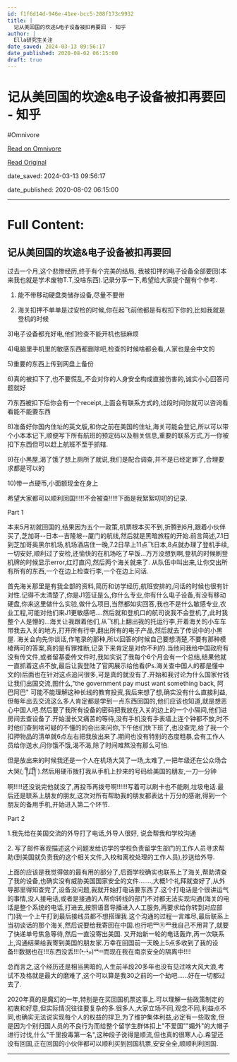 ```yaml
---
id: f1f6d14d-946e-41ee-bcc5-208f173c9932
title: |
  记从美回国的坎途&电子设备被扣再要回 - 知乎
author: |
  Ella​研究生​关注
date_saved: 2024-03-13 09:56:17
date_published: 2020-08-02 06:15:00
draft: true
---
```


# 记从美回国的坎途&电子设备被扣再要回 - 知乎
#Omnivore

[Read on Omnivore](https://omnivore.app/me/-18e38197b6a)

[Read Original](https://zhuanlan.zhihu.com/p/166124589)

date_saved: 2024-03-13 09:56:17

date_published: 2020-08-02 06:15:00

--- 

# Full Content: 

## 记从美回国的坎途&电子设备被扣再要回

过去一个月,这个悲惨经历,终于有个完美的结局, 我被扣押的电子设备全部要回(本来我也就是学术废物T.T,没啥东西).记录分享一下,希望给大家提个醒有个参考.

1) 能不带移动硬盘类储存设备,尽量不要带

2) 海关扣押不单单是过安检的时候,你在起飞前他都是有权扣下你的,比如我就是登机的时候

3)电子设备都充好电,他们检查不能开机也挺麻烦

4)电脑里手机里的敏感东西都删除吧,检查的时候啥都会看,人家也是会中文的

5)重要的东西上传到网盘上备份

6)真的被扣下了,也不要慌乱,不会对你的人身安全构成直接伤害的,诚实小心回答问题就好

7)东西被扣下后你会有一个receipt,上面会有联系方式的,过段时间你就可以咨询看看能不能要东西

8)准备好你国内住址的英文版,和你之前在美国的住址,海关可能会登记,所以可以带个小本本记下,顺便写下所有航班的预定码以及相关信息,重要的联系方式,万一你被扣下东西但可以赶上航班不至于抓辖.

9)在小黑屋,渴了饿了想上厕所了就说,我们是配合调查,并不是已经定罪了,合理要求都是可以的

10)带一点硬币,小面额现金在身上

希望大家都可以顺利回国!!!!!不会被查!!!!!下面是我絮絮叨叨的记录.

Part 1 

本来5月初就回国的,结果因为五个一政策,机票根本买不到,折腾到6月,跟着小伙伴买了,芝加哥--日本--吉隆坡--厦门的航线,然后就是黑暗旅程的开始.前言简述,7.1日到芝加哥奥黑尔机场,机场酒店住一晚,7.2日早上11点飞日本,8点就办理了登机手续,一切安好,顺利过了安检,还愉快的在机场吃了早饭...万万没想到啊,登机的时候刷登机牌的时候显示error,红灯直闪,然后两个海关就来了. 从队伍中叫出来,让你交出所有所有的东西,一个在边上检查行李,一个在边上问话.

首先海关那里是有我全部的资料,简历和访学经历,航班安排的,问话的时候也很有针对性.记得不太清楚了,你是J1签证是么,你什么专业,你有什么电子设备,有没有移动硬盘,你来这里做什么实验,做什么项目,当然都如实回答,我也不是什么敏感专业,农业工程,可能对他们来J1更敏感吧....然后就和登机口的航司说我不会登机了,此时我整个人是懵的...海关让我跟着他们,从飞机上翻出我的托运行李,开着海关的小车车带我去入关的地方,打开所有行李,翻出所有的电子产品,然后就去了传说中的小黑屋. 海关会向先你谈话,作笔录的那种,所以回答的时候自己要想清楚,不要有那种模棱两可的答案,真的是有罪推断,记录下来肯定是对你不利的.当他问我给中国政府有没有传文件,或者留基委传文件时,我如实说了我每个6个月会有一个总结,结果他就一直抓着这点不放,最后让我登陆了官网展示给他看(Ps.海关查中国人的都是懂中文的)后面也在针对这点追问很多,可是真的就没有了.开始和我讨论为什么国家付钱让我们出国交流,图什么,"the government pay must want something back, 阿巴阿巴" 可能不能理解这种长线的教育投资,我后来想了想,确实没有什么直接利益,但每年出去交流这么多人肯定都是学到一点东西回国的,他们应该也知道,就是想恶心中国人吧.然后要了我所有设备的密码把我放在入关的边上的一个小隔间,他们进房间去查设备了.开始漫长又痛苦的等待,没有手机没有手表墙上连个钟都不放,时不时他们查到啥可疑的不懂的的会出来问你,下午他们快下班了,也没查完,给了我一个扣押物品的清单就6点左右把我放出来了.期间也没有特别的态度粗暴,会有工作人员给你送水,问你饿不饿,渴不渴,除了时间难熬没有那么可怕. 

但是放出来的时候我还是一个人在机场大哭了一场,太难了,一把年级还在公众场合大哭(;´༎ຶД༎ຶ\`).然后用硬币拨打我从手机上抄来的号码给美国的朋友,一刀一分钟啊!!!!!还没说完他就没了,再投币再拨号啊!!!!!!写着可以刷卡也不能刷,垃圾电话.最后还是联系上朋友的朋友,这次对所有帮助我的朋友都表达十万分的感谢,得到一个朋友的备用手机,开始进入第二个环节.

Part 2 

1.我先给在美国交流的外导打了电话,外导人很好, 说会帮我和学校沟通

2\. 写了邮件客观描述这个问题发给访学的学校负责留学生部门的工作人员寻求帮助(到美国就负责我的这个相关文件,入校和离校处理的工作人员),抄送给外导.

上面的应该是我觉得做的最有用的部分了,后面学校确实也联系上了海关,帮助清查了我的设备,也确实没有威胁美国国家安全的文件.......,大概1个礼拜就查好了,从外导那里得知查完了,设备没问题,我就开始打电话要东西了.这个打电话是个很讲运气的事情,没人接电话,或者是接通的人帮你转线的部门不对都无法实现沟通(海关的电话是整个系统的电话,打进去,按照语音导播进入人工服务,再要求给你转到对应部门)我一个上午打到最后接线员都不想搭理我.这个沟通的过程一言难尽,最后联系上当初谈话的那个海关,然后说要给我寄回在中国.也行吧罒㉨罒我自己不用背了,就要了快递单号焦急等待,然后一直没寄出美国. 又开始新一轮的电话轰炸,再一次联系上,沟通结果给我寄到美国的朋友家.万幸在回国前一天晚上5点多收到了我的设备!!!数据也在!!!东西没丢!!!(•̤̀ᵕ•̤́๑)ᵒᵏᵎᵎᵎᵎ而现在我在南京安全的隔离中!!!!

总而言之,这个经历还是相当黑暗的,人生前半段20多年也没有见过啥大风大浪,考试不及格就是最大的磨难了,这个可以算是我30之前的一个劫吧......好在一切都过去了.

2020年真的是魔幻的一年,特别是在买回国机票这事上.可以理解一些政策制定的初衷和好意,但实际情况往往要复杂的多.很多人,大家立场不同,观念不同,利益点不同,也确实无法说实现每个人的权益的捍卫,为了维护集体利益,必定有一些取舍,但是因为个别归国人员的不良行为而给整个留学生群体扣上"不爱国""媚外"的大帽子进行讨伐,什么"千里投毒第一名",这种段子说得是顺流,但也真的很寒人心.希望还没有回国,正在回国的小伙伴都可以顺利买到回国机票,安安全全,顺顺利利回国.

---

